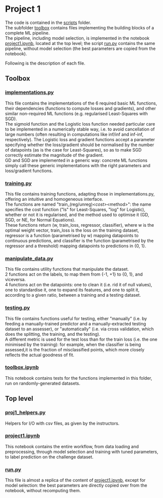 # Project 1

The code is contained in the [scripts](scripts) folder.  
The subfolder [toolbox](scripts/toolbox) contains files implementing the building blocks of a complete ML pipeline.  
The pipeline, including model selection, is implemented in the notebook [project1.ipynb](scripts/project1.ipynb), located at the top level; the script [run.py](scripts/run.py) contains the same pipeline, without model selection (the best parameters are copied from the notebook).  

Following is the description of each file.


## Toolbox

### [implementations.py](scripts/toolbox/implementations.py) 
This file contains the implementations of the 6 required basic ML functions, their dependencies (functions to compute losses and gradients), and other similar non-required ML functions (e.g. regularised Least-Squares with SGD).  
The sigmoid function and the Logistic loss function needed particular care to be implemented in a numerically stable way, i.e. to avoid cancellation of large numbers (often resulting in computations like inf/inf and inf-inf, respectively). The Logistic loss and gradient functions accept a parameter specifying whether the loss/gradient should be normalised by the number of datapoints (as is the case for Least-Squares), so as to make SGD correctly estimate the magnitude of the gradient.  
GD and SGD are implemented in a generic way: concrete ML functions simply call these generic implementations with the right parameters and loss/gradient functions.

### [training.py](scripts/toolbox/training.py) 
This file contains training functions, adapting those in implementations.py, offering an intuitive and homogeneous interface.  
The functions are named "train_(reg/unreg)_\<cost\>_\<method\>": the name specifies the cost function ("ls" for Least-Squares, "log" for Logistic), whether or not it is regularised, and the method used to optimise it (GD, SGD, or NE, for Normal Equations).  
These functions return (w, train_loss, regressor, classifier), where w is the optimal weight vector, train_loss is the loss on the training dataset, regressor is a function (parametrised by w) mapping datapoints to continuous predictions, and classifier is the function (parametrised by the regressor and a threshold) mapping datapoints to predictions in {0, 1}.

### [manipulate_data.py](scripts/toolbox/manipulate_data.py) 
This file contains utility functions that manipulate the dataset.  
2 functions act on the labels, to map them from {-1, +1} to {0, 1}, and viceversa.  
4 functions act on the datapoints: one to clean it (i.e. rid it of null values), one to standardise it, one to expand its features, and one to split it, according to a given ratio, between a training and a testing dataset.

### [testing.py](scripts/toolbox/testing.py) 
This file contains functions useful for testing, either "manually" (i.e. by feeding a manually-trained predictor and a manually-extracted testing dataset to an assesser), or "automatically" (i.e. via cross validation, which does the splitting, the training, and the testing).  
A different metric is used for the test loss than for the train loss (i.e. the one minimised by the training): for example, when the classifier is being assessed,it is the fraction of misclassified points, which more closely reflects the actual goodness of fit. 

### [toolbox.ipynb](scripts/toolbox/toolbox.ipynb) 
This notebook contains tests for the functions implemented in this folder, run on randomly-generated datasets.

## Top level

### [proj1_helpers.py](scripts/proj1_helpers.py) 
Helpers for I/O with csv files, as given by the instructors.

### [project1.ipynb](scripts/project1.ipynb) 
This notebook contains the entire workflow, from data loading and preprocessing, through model selection and training with tuned parameters, to label prediction on the challenge dataset.

### [run.py](scripts/run.py) 
This file is almost a replica of the content of [project1.ipynb](scripts/project1.ipynb), except for model selection: the best parameters are directly copied over from the notebook, without recomputing them.